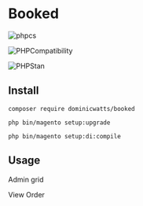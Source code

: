 # Booked

![phpcs](https://github.com/DominicWatts/Booked/workflows/phpcs/badge.svg)

![PHPCompatibility](https://github.com/DominicWatts/Booked/workflows/PHPCompatibility/badge.svg)

![PHPStan](https://github.com/DominicWatts/Booked/workflows/PHPStan/badge.svg)

## Install

`composer require dominicwatts/booked`

`php bin/magento setup:upgrade`

`php bin/magento setup:di:compile`

## Usage

Admin grid

View Order